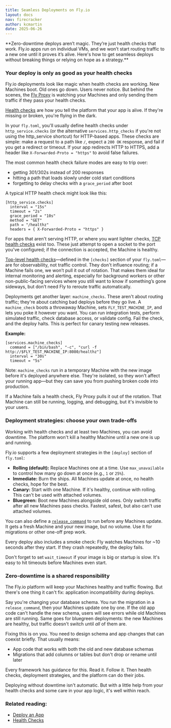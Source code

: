 ```yaml
---
title: Seamless Deployments on Fly.io
layout: docs
nav: firecracker
author: kcmartin
date: 2025-06-26
---
```


<div class="callout">
**Zero-downtime deploys aren’t magic. They’re just health checks that work. Fly.io apps run on individual VMs, and we won’t start routing traffic to a new one until it proves it’s alive. Here's how to get seamless deploys without breaking things or relying on hope as a strategy.**
</div>

### Your deploy is only as good as your health checks

Fly.io deployments look like magic when health checks are working. New Machines boot. Old ones go down. Users never notice. But behind the scenes, the [Fly Proxy](/docs/reference/fly-proxy/) is watching your Machines and only sending them traffic if they pass your health checks.

[Health checks](/docs/reference/health-checks/) are how you tell the platform that your app is alive. If they're missing or broken, you're flying in the dark.

In your `fly.toml`, you'll usually define health checks under `http_service.checks` (or the alternative `services.http_checks` if you're not using the http_service shortcut) for HTTP-based apps. These checks are simple: make a request to a path like `/`, expect a `200 OK` response, and fail if you get a redirect or timeout. If your app redirects HTTP to HTTPS, add a header like `X-Forwarded-Proto = "https"` to avoid false failures.

The most common health check failure modes are easy to trip over:

- getting 301/302s instead of 200 responses
- hitting a path that loads slowly under cold start conditions
- forgetting to delay checks with a `grace_period` after boot

A typical HTTP health check might look like this:

```
[http_service.checks]
  interval = "15s"
  timeout = "2s"
  grace_period = "10s"
  method = "GET"
  path = "/healthz"
  headers = { X-Forwarded-Proto = "https" }
```

For apps that aren't serving HTTP, or where you want lighter checks, [TCP health checks](/docs/reference/health-checks/#service-level-checks) exist too. These just attempt to open a socket to the port you've configured; if the connection is accepted, the Machine is healthy.

[Top-level health checks](/docs/reference/health-checks/#top-level-checks)—defined in the `[checks]` section of your `fly.toml`—are for observability, not traffic control. They don't influence routing; if a Machine fails one, we won’t pull it out of rotation. That makes them ideal for internal monitoring and alerting, especially for background workers or other non-public-facing services where you still want to know if something’s gone sideways, but don’t need Fly to reroute traffic automatically.

Deployments get another layer: `machine_checks`. These aren't about routing traffic; they're about catching bad deploys before they go live. A `machine_check` boots a throwaway Machine, sets `FLY_TEST_MACHINE_IP`, and lets you poke it however you want. You can run integration tests, perform simulated traffic, check database access, or validate config. Fail the check, and the deploy halts. This is perfect for canary testing new releases.

**Example:**

```
[services.machine_checks]
  command = ["/bin/bash", "-c", "curl -f http://$FLY_TEST_MACHINE_IP:8080/healthz"]
  interval = "30s"
  timeout = "5s"
```

Note: `machine_checks` run in a temporary Machine with the new image before it's deployed anywhere else. They're isolated, so they won't affect your running app—but they can save you from pushing broken code into production.

If a Machine fails a health check, Fly Proxy pulls it out of the rotation. That Machine can still be running, logging, and debugging, but it's invisible to your users.

### Deployment strategies: choose your own trade-offs

Working with health checks and at least two Machines, you can avoid downtime. The platform won't kill a healthy Machine until a new one is up and running.

Fly.io supports a few deployment strategies in the `[deploy]` section of `fly.toml`:

- **Rolling (default):** Replace Machines one at a time. Use `max_unavailable` to control how many go down at once (e.g., `1` or `25%`).
- **Immediate:** Burn the ships. All Machines update at once, no health checks, hope for the best.
- **Canary:** Start with one Machine. If it's healthy, continue with rolling. This can't be used with attached volumes.
- **Bluegreen:** Boot new Machines alongside old ones. Only switch traffic after all new Machines pass checks. Fastest, safest, but also can't use attached volumes.

You can also define a [`release_command`](/docs/reference/configuration/#run-one-off-commands-before-releasing-a-deployment) to run before any Machines update. It gets a fresh Machine and your new image, but no volume. Use it for migrations or other one-off prep work.

Every deploy also includes a smoke check: Fly watches Machines for \~10 seconds after they start. If they crash repeatedly, the deploy fails.

Don't forget to set `wait_timeout` if your image is big or startup is slow. It's easy to hit timeouts before Machines even start.

### Zero-downtime is a shared responsibility

The Fly.io platform will keep your Machines healthy and traffic flowing. But there's one thing it can't fix: application incompatibility during deploys.

Say you're changing your database schema. You run the migration in a `release_command`, then your Machines update one by one. If the old app code can't handle the new schema, users will see errors while old Machines are still running. Same goes for bluegreen deployments: the new Machines are healthy, but traffic doesn't switch until _all_ of them are.

Fixing this is on you. You need to design schema and app changes that can coexist briefly. That usually means:

- App code that works with both the old and new database schemas
- Migrations that add columns or tables but don't drop or rename until later

Every framework has guidance for this. Read it. Follow it. Then health checks, deployment strategies, and the platform can do their jobs.

Deploying without downtime isn't automatic. But with a little help from your health checks and some care in your app logic, it's well within reach.



### Related reading:

- [Deploy an App](/docs/launch/deploy/)
- [Health Checks](/docs/reference/health-checks/)
